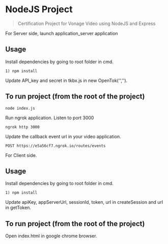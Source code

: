 # NodeJS Project

> Certification Project for Vonage Video using NodeJS and Express 

For Server side, launch application_server application 
## Usage

Install dependencies by going to root folder in cmd.

```
1) npm install
```

Update API_key and secret in tkbx.js in new OpenTok('','').

## To run project (from the root of the project)

```
node index.js
```

Run ngrok application. Listen to port 3000
```
ngrok http 3000
```

Update the callback event url in your video application.
```
POST https://e5a56cf7.ngrok.io/routes/events 
```


For Client side.

## Usage

Install dependencies by going to root folder in cmd.

```
1) npm install
```

Update apiKey, appServerUrl, sessionId, token, url in createSession and url in getToken.

## To run project (from the root of the project)

Open index.html in google chrome browser.
